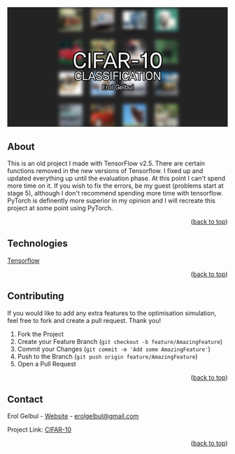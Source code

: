 <div id="top"></div>

<div style="text-align:center"><img src="images/cover.jpg" /></div>

<!-- ABOUT THE PROJECT -->
## About

This is an old project I made with TensorFlow v2.5. There are certain functions removed in the new versions of Tensorflow. 
I fixed up and updated everything up until the evaluation phase. At this point I can't spend more time on it.
If you wish to fix the errors, be my guest (problems start at stage 5), although I don't recommend spending more
time with tensorflow. PyTorch is definently more superior in my opinion and I will recreate this project at some
point using PyTorch.


<p align="right">(<a href="#top">back to top</a>)</p>

<!-- TECH -->
## Technologies

[Tensorflow](https://www.tensorflow.org/)

<p align="right">(<a href="#top">back to top</a>)</p>


<!-- CONTRIBUTING -->
## Contributing

If you would like to add any extra features to the optimisation simulation, feel free to fork and create a pull request. Thank you!

1. Fork the Project
2. Create your Feature Branch (`git checkout -b feature/AmazingFeature`)
3. Commit your Changes (`git commit -m 'Add some AmazingFeature'`)
4. Push to the Branch (`git push origin feature/AmazingFeature`)
5. Open a Pull Request

<p align="right">(<a href="#top">back to top</a>)</p>


<!-- CONTACT -->
## Contact

Erol Gelbul - [Website](http://www.erolgelbul.com) - erolgelbul@gmail.com

Project Link: [CIFAR-10](https://github.com/ErolGelbul/cifar-10)

<p align="right">(<a href="#top">back to top</a>)</p>
